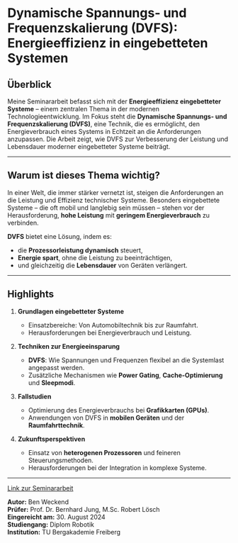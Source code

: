 # Dynamische Spannungs- und Frequenzskalierung (DVFS): Energieeffizienz in eingebetteten Systemen

## Überblick

Meine Seminararbeit befasst sich mit der **Energieeffizienz eingebetteter Systeme** – einem zentralen Thema in der modernen Technologieentwicklung. Im Fokus steht die **Dynamische Spannungs- und Frequenzskalierung (DVFS)**, eine Technik, die es ermöglicht, den Energieverbrauch eines Systems in Echtzeit an die Anforderungen anzupassen. Die Arbeit zeigt, wie DVFS zur Verbesserung der Leistung und Lebensdauer moderner eingebetteter Systeme beiträgt.

---

## Warum ist dieses Thema wichtig?

In einer Welt, die immer stärker vernetzt ist, steigen die Anforderungen an die Leistung und Effizienz technischer Systeme. Besonders eingebettete Systeme – die oft mobil und langlebig sein müssen – stehen vor der Herausforderung, **hohe Leistung** mit **geringem Energieverbrauch** zu verbinden. 

**DVFS** bietet eine Lösung, indem es:
- die **Prozessorleistung dynamisch** steuert, 
- **Energie spart**, ohne die Leistung zu beeinträchtigen, 
- und gleichzeitig die **Lebensdauer** von Geräten verlängert.

---

## Highlights

1. **Grundlagen eingebetteter Systeme**
   - Einsatzbereiche: Von Automobiltechnik bis zur Raumfahrt.
   - Herausforderungen bei Energieverbrauch und Leistung.

2. **Techniken zur Energieeinsparung**
   - **DVFS**: Wie Spannungen und Frequenzen flexibel an die Systemlast angepasst werden.
   - Zusätzliche Mechanismen wie **Power Gating**, **Cache-Optimierung** und **Sleepmodi**.

3. **Fallstudien**
   - Optimierung des Energieverbrauchs bei **Grafikkarten (GPUs)**.
   - Anwendungen von DVFS in **mobilen Geräten** und der **Raumfahrttechnik**.

4. **Zukunftsperspektiven**
   - Einsatz von **heterogenen Prozessoren** und feineren Steuerungsmethoden.
   - Herausforderungen bei der Integration in komplexe Systeme.

---

[Link zur Seminararbeit](https://github.com/BenWeckend/Seminararbeit-DVFS-Latex/blob/main/DVFS_Ben_Weckend.pdf)

**Autor:** Ben Weckend  
**Prüfer:** Prof. Dr. Bernhard Jung, M.Sc. Robert Lösch  
**Eingereicht am:** 30. August 2024  
**Studiengang:** Diplom Robotik  
**Institution:** TU Bergakademie Freiberg
